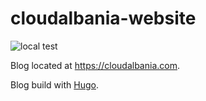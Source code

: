 # cloudalbania-website

![local test](https://github.com/besmirzanaj/cloudalbania-website/actions/workflows/blank.yml/badge.svg)

Blog located at <https://cloudalbania.com>.

Blog build with [Hugo](https://blog.cloudalbania.com/posts/moving-to-hugo/).
